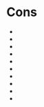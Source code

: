 # Cons

- [](https://towardsdatascience.com/why-so-many-data-scientists-are-leaving-their-jobs-a1f0329d7ea4)
- [](https://hackernoon.com/the-ai-hierarchy-of-needs-18f111fcc007)
- [](https://hackernoon.com/how-not-to-hire-your-first-data-scientist-34f0f56f81ae)
- [](https://hbr.org/2017/06/if-your-company-isnt-good-at-analytics-its-not-ready-for-ai)
- [](https://towardsdatascience.com/why-youre-not-a-job-ready-data-scientist-yet-1a0d73f15012)
- [](https://learningwithdata.com/posts/tylerfolkman/7-reasons-not-to-hire-a-data-scientist/)
- [](https://www.entrepreneur.com/article/310505)
- [](https://towardsdatascience.com/the-sexiest-job-of-the-22nd-century-ffe753e1d155)
- [](https://towardsdatascience.com/data-scientist-is-it-the-sexiest-job-of-the-21st-century-35a5bf409363)
- [](https://towardsdatascience.com/data-analyst-graveyard-the-valley-of-death-and-despair-8eaaf520f574)
